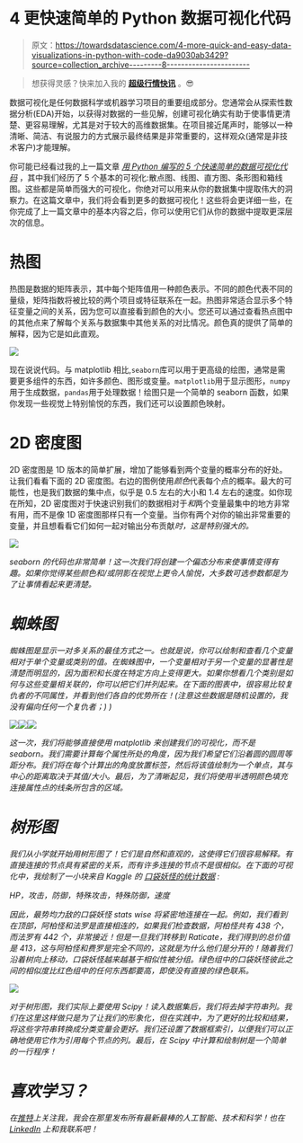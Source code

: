 # 4 更快速简单的 Python 数据可视化代码

> 原文：<https://towardsdatascience.com/4-more-quick-and-easy-data-visualizations-in-python-with-code-da9030ab3429?source=collection_archive---------8----------------------->

> 想获得灵感？快来加入我的 [**超级行情快讯**](https://www.superquotes.co/?utm_source=mediumtech&utm_medium=web&utm_campaign=sharing) 。😎

数据可视化是任何数据科学或机器学习项目的重要组成部分。您通常会从探索性数据分析(EDA)开始，以获得对数据的一些见解，创建可视化确实有助于使事情更清楚、更容易理解，尤其是对于较大的高维数据集。在项目接近尾声时，能够以一种清晰、简洁、有说服力的方式展示最终结果是非常重要的，这样观众(通常是非技术客户)才能理解。

你可能已经看过我的上一篇文章 [*用 Python 编写的 5 个快速简单的数据可视化代码*](/5-quick-and-easy-data-visualizations-in-python-with-code-a2284bae952f) ，其中我们经历了 5 个基本的可视化:散点图、线图、直方图、条形图和箱线图。这些都是简单而强大的可视化，你绝对可以用来从你的数据集中提取伟大的洞察力。在这篇文章中，我们将会看到更多的数据可视化！这些将会更详细一些，在你完成了上一篇文章中的基本内容之后，你可以使用它们从你的数据中提取更深层次的信息。

# 热图

热图是数据的矩阵表示，其中每个矩阵值用一种颜色表示。不同的颜色代表不同的量级，矩阵指数将被比较的两个项目或特征联系在一起。热图非常适合显示多个特征变量之间的关系，因为您可以直接看到颜色的大小。您还可以通过查看热点图中的其他点来了解每个关系与数据集中其他关系的对比情况。颜色真的提供了简单的解释，因为它是如此直观。

![](img/b2ec1fa4807bb1e0f0aa3fcaafbcd815.png)

现在说说代码。与 matplotlib 相比,`seaborn`库可以用于更高级的绘图，通常是需要更多组件的东西，如许多颜色、图形或变量。`matplotlib`用于显示图形，`numpy`用于生成数据，`pandas`用于处理数据！绘图只是一个简单的 seaborn 函数，如果你发现一些视觉上特别愉悦的东西，我们还可以设置颜色映射。

# 2D 密度图

2D 密度图是 1D 版本的简单扩展，增加了能够看到两个变量的概率分布的好处。让我们看看下面的 2D 密度图。右边的图例使用*颜色*代表每个点的概率。最大的可能性，也是我们数据的集中点，似乎是 0.5 左右的大小和 1.4 左右的速度。如你现在所知，2D 密度图对于快速识别我们的数据相对于*和*两个变量最集中的地方非常有用，而不是像 1D 密度图那样只有一个变量。当你有两个对你的输出非常重要的变量，并且想看看它们如何一起对输出分布贡献*时，这是特别强大的。*

*![](img/d5c7bffb83f6f72b6c71cf53ca39f3a4.png)*

*seaborn 的代码也非常简单！这一次我们将创建一个偏态分布来使事情变得有趣。如果你觉得某些颜色和/或阴影在视觉上更令人愉悦，大多数可选参数都是为了让事情看起来更清楚。*

# *蜘蛛图*

*蜘蛛图是显示一对多关系的最佳方式之一。也就是说，你可以绘制和查看几个变量相对于单个变量或类别的值。在蜘蛛图中，一个变量相对于另一个变量的显著性是清楚而明显的，因为面积和长度在特定方向上变得更大。如果你想看几个类别是如何与这些变量相关联的，你可以把它们并列起来。在下面的图表中，很容易比较复仇者的不同属性，并看到他们各自的优势所在！(注意这些数据是随机设置的，我没有偏向任何一个复仇者；) )*

*![](img/ebdd655449b463536675db7ba95060d5.png)**![](img/4b1a6c38cc5f00b1eb805eb4c7d61dbf.png)**![](img/aa213d158bc05191acb55bd0762dc716.png)*

*这一次，我们将能够直接使用 matplotlib 来创建我们的可视化，而不是 seaborn。我们需要计算每个属性所处的角度，因为我们希望它们沿着圆的圆周等距分布。我们将在每个计算出的角度放置标签，然后将该值绘制为一个单点，其与中心的距离取决于其值/大小。最后，为了清晰起见，我们将使用半透明颜色填充连接属性点的线条所包含的区域。*

# *树形图*

*我们从小学就开始用树形图了！它们是自然和直观的，这使得它们很容易解释。有直接连接的节点具有紧密的关系，而有许多连接的节点不是很相似。在下面的可视化中，我绘制了一小块来自 Kaggle 的 [*口袋妖怪的统计数据*](https://www.kaggle.com/abcsds/pokemon/data) :*

*HP，攻击，防御，特殊攻击，特殊防御，速度*

*因此，最势均力敌的口袋妖怪 *stats wise* 将紧密地连接在一起。例如，我们看到在顶部，阿柏怪和法罗是直接相连的，如果我们检查数据，阿柏怪共有 438 个，而法罗有 442 个，非常接近！但是一旦我们转移到 Raticate，我们得到的总价值是 413，这与阿柏怪和费罗是完全不同的，这就是为什么他们是分开的！随着我们沿着树向上移动，口袋妖怪越来越基于相似性被分组。绿色组中的口袋妖怪彼此之间的相似度比红色组中的任何东西都要高，即使没有直接的绿色联系。*

*![](img/056cb9a1e40205833ee77982d1f2a1d9.png)*

*对于树形图，我们实际上要使用 Scipy！读入数据集后，我们将去掉字符串列。我们在这里这样做只是为了让我们的形象化，但在实践中，为了更好的比较和结果，将这些字符串转换成分类变量会更好。我们还设置了数据框索引，以便我们可以正确地使用它作为引用每个节点的列。最后，在 Scipy 中计算和绘制树是一个简单的一行程序！*

# *喜欢学习？*

*在[推特](https://twitter.com/GeorgeSeif94)上关注我，我会在那里发布所有最新最棒的人工智能、技术和科学！也在 [LinkedIn](https://www.linkedin.com/in/georgeseif/) 上和我联系吧！*